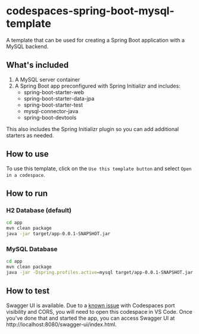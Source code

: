 # codespaces-spring-boot-mysql-template

A template that can be used for creating a Spring Boot application with a MySQL backend.

## What's included

1. A MySQL server container
1. A Spring Boot app preconfigured with Spring Initializr and includes:
   - spring-boot-starter-web
   - spring-boot-starter-data-jpa
   - spring-boot-starter-test
   - mysql-connector-java
   - spring-boot-devtools

This also includes the Spring Initializr plugin so you can add additional starters as needed.

## How to use

To use this template, click on the `Use this template button` and select `Open in a codespace`.

## How to run

### H2 Database (default)

```bash
cd app
mvn clean package
java -jar target/app-0.0.1-SNAPSHOT.jar
```

### MySQL Database

```bash
cd app
mvn clean package
java -jar -Dspring.profiles.active=mysql target/app-0.0.1-SNAPSHOT.jar
```

## How to test

Swagger UI is available. Due to a [known issue](https://github.com/orgs/community/discussions/15351#discussioncomment-4112535) with Codespaces port visibility and CORS, you will need to open this codespace in VS Code. Once you've done that and started the app, you can access Swagger UI at http://localhost:8080/swagger-ui/index.html.